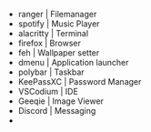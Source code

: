 - ranger    | Filemanager
- spotify   | Music Player
- alacritty | Terminal
- firefox   | Browser
- feh       | Wallpaper setter
- dmenu     | Application launcher
- polybar   | Taskbar
- KeePassXC | Password Manager
- VSCodium  | IDE
- Geeqie    | Image Viewer
- Discord   | Messaging
- 
